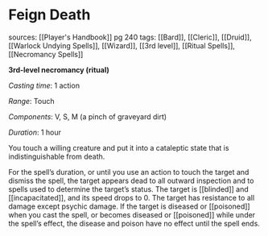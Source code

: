 # Feign Death
sources: [[Player's Handbook]] pg 240
tags: [[Bard]], [[Cleric]], [[Druid]], [[Warlock Undying Spells]], [[Wizard]], [[3rd level]], [[Ritual Spells]], [[Necromancy Spells]]

**3rd-level necromancy (ritual)**

*Casting time*: 1 action

*Range*: Touch

*Components*: V, S, M (a pinch of graveyard dirt)

*Duration*: 1 hour

You touch a willing creature and put it into a cataleptic state that is indistinguishable from death.

For the spell’s duration, or until you use an action to touch the target and dismiss the spell, the target appears dead to all outward inspection and to spells used to determine the target’s status. The target is [[blinded]] and [[incapacitated]], and its speed drops to 0. The target has resistance to all damage except psychic damage. If the target is diseased or [[poisoned]] when you cast the spell, or becomes diseased or [[poisoned]] while under the spell’s effect, the disease and poison have no effect until the spell ends.
